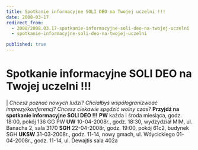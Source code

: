 ```yaml
---
title: Spotkanie informacyjne SOLI DEO na Twojej uczelni !!!
date: 2008-03-17
redirect_from: 
  - 2008/2008.03.17-spotkanie-informacyjne-soli-deo-na-twojej-uczelni
  - spotkanie-informacyjne-soli-deo-na-twojej-uczelni

published: true
---
```




# Spotkanie informacyjne SOLI DEO na Twojej uczelni !!!

<time></time>

| 
*Chcesz poznać nowych ludzi?
Chciałbyś współogranizwoać imprezy/konferencj?
Chcesz ciekawie spędzić wolny czas?*
**Przyjdź na spotkanie informacyjne SOLI DEO !!!**
**PW**
każda I środa miesiąca, godz. 18:00, pokój 136 GG PW
**UW**
10-04-2008r., godz. 18:30, wydzydział MIM, ul. Banacha 2, sala 3170
**SGH**
22-04-2008r, godz. 19:00, pokój 61c2, budynek SGH
**UKSW**
31-03-2008r., godz. 11-14, nowy gmach, ul. Wóycickiego
01-04-2008r., godz. 11-14, ul. Dewajtis sala 402a
&nbsp;


<!--CONTENT FROM OLD SERVER (jos before 2013):  | 
*Chcesz poznać nowych ludzi?
Chciałbyś współogranizwoać imprezy/konferencj?
Chcesz ciekawie spędzić wolny czas?*
**Przyjdź na spotkanie informacyjne SOLI DEO !!!**
**PW**
każda I środa miesiąca, godz. 18:00, pokój 136 GG PW
**UW**
10-04-2008r., godz. 18:30, wydzydział MIM, ul. Banacha 2, sala 3170
**SGH**
22-04-2008r, godz. 19:00, pokój 61c2, budynek SGH
**UKSW**
31-03-2008r., godz. 11-14, nowy gmach, ul. Wóycickiego
01-04-2008r., godz. 11-14, ul. Dewajtis sala 402a
&nbsp;

-->

<!--{{json:{"created_date":"2008-03-17 15:16:24","publish_down":"0000-00-00 00:00:00","id":"595"}}}-->